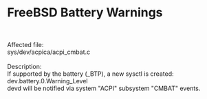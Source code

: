 # FreeBSD Battery Warnings
<br>

Affected file:<br>
sys/dev/acpica/acpi_cmbat.c<br>
<br>
Description:<br>
If supported by the battery (_BTP), a new sysctl is created:<br> 
dev.battery.0.Warning_Level<br>
devd will be notified via system "ACPI" subsystem "CMBAT" events.<br>
